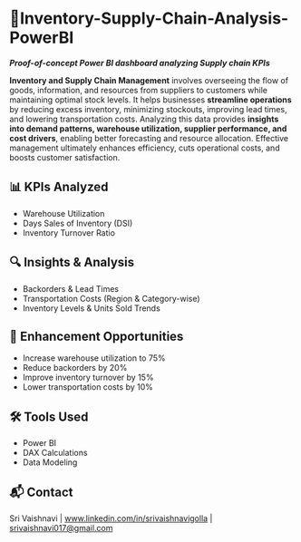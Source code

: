 # 🏬Inventory-Supply-Chain-Analysis-PowerBI
_**Proof-of-concept Power BI dashboard analyzing Supply chain KPIs**_

**Inventory and Supply Chain Management** involves overseeing the flow of goods, information, and resources from suppliers to customers while maintaining optimal stock levels. It helps businesses **streamline operations** by reducing excess inventory, minimizing stockouts, improving lead times, and lowering transportation costs. Analyzing this data provides **insights into demand patterns, warehouse utilization, supplier performance, and cost drivers**, enabling better forecasting and resource allocation. Effective management ultimately enhances efficiency, cuts operational costs, and boosts customer satisfaction.

## 📊 KPIs Analyzed
- Warehouse Utilization
- Days Sales of Inventory (DSI)
- Inventory Turnover Ratio

## 🔍 Insights & Analysis
- Backorders & Lead Times
- Transportation Costs (Region & Category-wise)
- Inventory Levels & Units Sold Trends

## 🎯 Enhancement Opportunities
- Increase warehouse utilization to 75%
- Reduce backorders by 20%
- Improve inventory turnover by 15%
- Lower transportation costs by 10%

## 🛠️ Tools Used
- Power BI
- DAX Calculations
- Data Modeling


## 📬 Contact
Sri Vaishnavi | www.linkedin.com/in/srivaishnavigolla | srivaishnavi017@gmail.com
